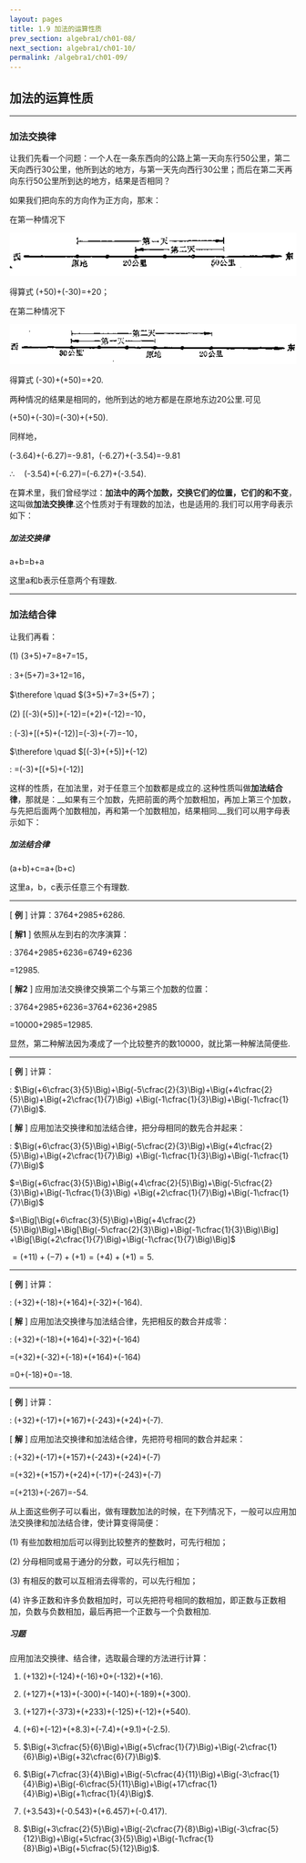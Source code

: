 ```yaml
---
layout: pages
title: 1.9 加法的运算性质
prev_section: algebra1/ch01-08/
next_section: algebra1/ch01-10/
permalink: /algebra1/ch01-09/
---
```


加法的运算性质
--------------

----

### 加法交换律

让我们先看一个问题：一个人在一条东西向的公路上第一天向东行50公里，第二天向西行30公里，他所到达的地方，与第一天先向西行30公里；而后在第二天再向东行50公里所到达的地方，结果是否相同？

如果我们把向东的方向作为正方向，那末：

在第一种情况下

![图 1.13](../images/033-1.png)

得算式 (+50)+(-30)=+20；

在第二种情况下

![图 1.14](../images/033-2.png)

得算式 (-30)+(+50)=+20.

两种情况的结果是相同的，他所到达的地方都是在原地东边20公里.可见

(+50)+(-30)=(-30)+(+50).

同样地，

(-3.64)+(-6.27)=-9.81，(-6.27)+(-3.54)=-9.81

$\therefore\quad$(-3.54)+(-6.27)=(-6.27)+(-3.54).

在算术里，我们曾经学过：__加法中的两个加数，交换它们的位置，它们的和不变__，这叫做**加法交换律**.这个性质对于有理数的加法，也是适用的.我们可以用字母表示如下：

<div class="note info">
<h5>加法交换律</h5>
<p>a+b=b+a</p>
</div>

这里a和b表示任意两个有理数.

----

### 加法结合律

让我们再看：

(1) (3+5)+7=8+7=15，

: 3+(5+7)=3+12=16，

$\therefore \quad $(3+5)+7=3+(5+7)；

(2) [(-3)(+5)]+(-12)=(+2)+(-12)=-10，

: (-3)+[(+5)+(-12)]=(-3)+(-7)=-10，

$\therefore \quad $[(-3)+(+5)]+(-12)  
  
: =(-3)+[(+5)+(-12)]

这样的性质，在加法里，对于任意三个加数都是成立的.这种性质叫做**加法结合律**，那就是：__如果有三个加数，先把前面的两个加数相加，再加上第三个加数，与先把后面两个加数相加，再和第一个加数相加，结果相同.__我们可以用字母表示如下：

<div class="note info">
<h5>加法结合律</h5>
<p>(a+b)+c=a+(b+c)</p>
</div>

这里a，b，c表示任意三个有理数.

----

[ **例** ] 计算：3764+2985+6286.

[ **解1** ] 依照从左到右的次序演算：  

: 3764+2985+6236=6749+6236

  =12985.

[ **解2** ] 应用加法交换律交换第二个与第三个加数的位置：  

: 3764+2985+6236=3764+6236+2985  

  =10000+2985=12985.  
  
显然，第二种解法因为凑成了一个比较整齐的数10000，就比第一种解法简便些.

----

[ **例** ] 计算：  

: $\Big(+6\cfrac{3}{5}\Big)+\Big(-5\cfrac{2}{3}\Big)+\Big(+4\cfrac{2}{5}\Big)+\Big(+2\cfrac{1}{7}\Big)
+\Big(-1\cfrac{1}{3}\Big)+\Big(-1\cfrac{1}{7}\Big)$.

[ **解** ] 应用加法交换律和加法结合律，把分母相同的数先合并起来：  

: $\Big(+6\cfrac{3}{5}\Big)+\Big(-5\cfrac{2}{3}\Big)+\Big(+4\cfrac{2}{5}\Big)+\Big(+2\cfrac{1}{7}\Big)
+\Big(-1\cfrac{1}{3}\Big)+\Big(-1\cfrac{1}{7}\Big)$  

  $=\Big(+6\cfrac{3}{5}\Big)+\Big(+4\cfrac{2}{5}\Big)+\Big(-5\cfrac{2}{3}\Big)+\Big(-1\cfrac{1}{3}\Big) 
  +\Big(+2\cfrac{1}{7}\Big)+\Big(-1\cfrac{1}{7}\Big)$

  $=\Big[\Big(+6\cfrac{3}{5}\Big)+\Big(+4\cfrac{2}{5}\Big)\Big]+\Big[\Big(-5\cfrac{2}{3}\Big)+\Big(-1\cfrac{1}{3}\Big)\Big]
  +\Big[\Big(+2\cfrac{1}{7}\Big)+\Big(-1\cfrac{1}{7}\Big)\Big]$  

  $=(+11)+(-7)+(+1)=(+4)+(+1)=5$.


----

[ **例** ] 计算：

: (+32)+(-18)+(+164)+(-32)+(-164).

[ **解** ] 应用加法交换律与加法结合律，先把相反的数合并成零：  

: (+32)+(-18)+(+164)+(-32)+(-164)
  
  =(+32)+(-32)+(-18)+(+164)+(-164)

  =0+(-18)+0=-18.


----

[ **例** ] 计算：  

: (+32)+(-17)+(+167)+(-243)+(+24)+(-7).

[ **解** ] 应用加法交换律和加法结合律，先把符号相同的数合并起来：  

: (+32)+(-17)+(+157)+(-243)+(+24)+(-7)

  =(+32)+(+157)+(+24)+(-17)+(-243)+(-7)  
  
  =(+213)+(-267)=-54.


从上面这些例子可以看出，做有理数加法的时候，在下列情况下，一般可以应用加法交换律和加法结合律，使计算变得简便：

(1) 有些加数相加后可以得到比较整齐的整数时，可先行相加；

(2) 分母相同或易于通分的分数，可以先行相加；

(3) 有相反的数可以互相消去得零的，可以先行相加；

(4) 许多正数和许多负数相加时，可以先把符号相同的数相加，即正数与正数相加，负数与负数相加，最后再把一个正数与一个负数相加.

<div class="note">
<h5>习题</h5>
</div>

应用加法交换律、结合律，选取最合理的方法进行计算：

1.  (+132)+(-124)+(-16)+0+(-132)+(+16).

2.  (+127)+(+13)+(-300)+(-140)+(-189)+(+300).

3.  (+127)+(-373)+(+233)+(-125)+(-12)+(+540).

4.  (+6)+(-12)+(+8.3)+(-7.4)+(+9.1)+(-2.5).

5.  $\Big(+3\cfrac{5}{6}\Big)+\Big(+5\cfrac{1}{7}\Big)+\Big(-2\cfrac{1}{6}\Big)+\Big(+32\cfrac{6}{7}\Big)$.

6.  $\Big(+7\cfrac{3}{4}\Big)+\Big(-5\cfrac{4}{11}\Big)+\Big(-3\cfrac{1}{4}\Big)+\Big(-6\cfrac{5}{11}\Big)+\Big(+17\cfrac{1}{4}\Big)+\Big(+1\cfrac{1}{4}\Big)$.

7.  (+3.543)+(-0.543)+(+6.457)+(-0.417).

8.  $\Big(+3\cfrac{2}{5}\Big)+\Big(-2\cfrac{7}{8}\Big)+\Big(-3\cfrac{5}{12}\Big)+\Big(+5\cfrac{3}{5}\Big)+\Big(-1\cfrac{1}{8}\Big)+\Big(+5\cfrac{5}{12}\Big)$.



